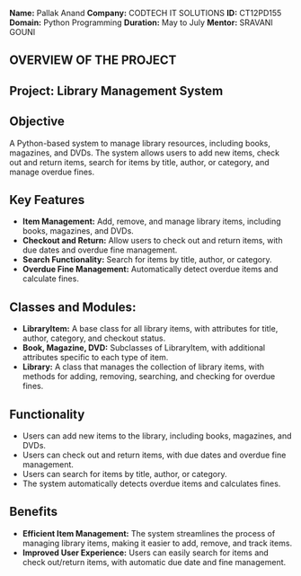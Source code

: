 **Name:** Pallak Anand 
**Company:** CODTECH IT SOLUTIONS 
**ID:** CT12PD155 
**Domain:** Python Programming 
**Duration:** May to July 
**Mentor:** SRAVANI GOUNI 


## OVERVIEW OF THE PROJECT

## Project: Library Management System

## Objective

A Python-based system to manage library resources, including books, magazines, and DVDs. The system allows users to add new items, check out and return items, search for items by title, author, or category, and manage overdue fines.

## Key Features

- **Item Management:** Add, remove, and manage library items, including books, magazines, and DVDs.
- **Checkout and Return:** Allow users to check out and return items, with due dates and overdue fine management.
- **Search Functionality:** Search for items by title, author, or category.
- **Overdue Fine Management:** Automatically detect overdue items and calculate fines.

## Classes and Modules:

- **LibraryItem:** A base class for all library items, with attributes for title, author, category, and checkout status.
- **Book, Magazine, DVD:** Subclasses of LibraryItem, with additional attributes specific to each type of item.
- **Library:** A class that manages the collection of library items, with methods for adding, removing, searching, and checking for overdue fines.

## Functionality

- Users can add new items to the library, including books, magazines, and DVDs.
- Users can check out and return items, with due dates and overdue fine management.
- Users can search for items by title, author, or category.
- The system automatically detects overdue items and calculates fines.

## Benefits

- **Efficient Item Management:** The system streamlines the process of managing library items, making it easier to add, remove, and track items.
- **Improved User Experience:** Users can easily search for items and check out/return items, with automatic due date and fine management.
